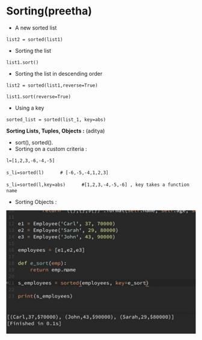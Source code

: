 
# Sorting(preetha)

- A new sorted list
```
list2 = sorted(list1)
```

-  Sorting the list
```
list1.sort()
```

- Sorting the list in descending order 
```
list2 = sorted(list1,reverse=True)
```
```
list1.sort(reverse=True)
```

- Using a key 
```
sorted_list = sorted(list_1, key=abs)
```

**Sorting Lists, Tuples, Objects :**  (aditya)

* sort(), sorted().
* Sorting on a custom criteria :

```python3
l=[1,2,3,-6,-4,-5]

s_li=sorted(l)		# [-6,-5,-4,1,2,3]

s_li=sorted(l,key=abs)		#[1,2,3,-4,-5,-6] , key takes a function name
```

* Sorting Objects :

![sorting_objects](images/sorting.PNG)

